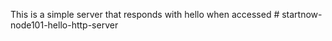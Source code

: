 This is a simple server that responds with hello when accessed #   s t a r t n o w - n o d e 1 0 1 - h e l l o - h t t p - s e r v e r  
 